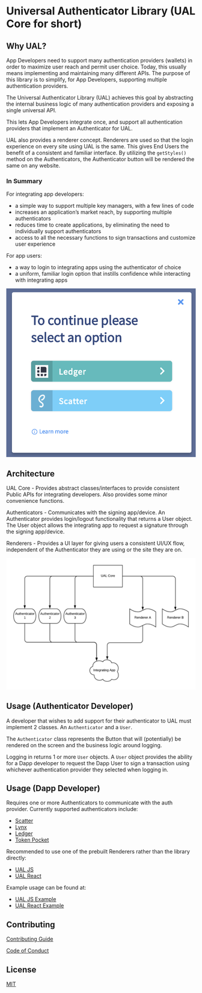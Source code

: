# Universal Authenticator Library (UAL Core for short)

## Why UAL?
App Developers need to support many authentication providers (wallets) in order to maximize user reach and permit user choice. Today, this usually means implementing and maintaining many different APIs. The purpose of this library is to simplify, for App Developers, supporting multiple authentication providers.

The Universal Authenticator Library (UAL) achieves this goal by abstracting the internal business logic of many authentication providers and exposing a single universal API.

This lets App Developers integrate once, and support all authentication providers that implement an Authenticator for UAL.

UAL also provides a renderer concept. Renderers are used so that the login experience on every site using UAL is the same. This gives End Users the benefit of a consistent and familiar interface. By utilizing the `getStyles()` method on the Authenticators, the Authenticator button will be rendered the same on any website.

### In Summary

For integrating app developers:
* a simple way to support multiple key managers, with a few lines of code
* increases an application’s market reach, by supporting multiple authenticators
* reduces time to create applications, by eliminating the need to individually support authenticators
* access to all the necessary functions to sign transactions and customize user experience

For app users:
* a way to login to integrating apps using the authenticator of choice
* a uniform, familiar login option that instills confidence while interacting with integrating apps


![UAL Image](.images/ual-login.png)

## Architecture
UAL Core - Provides abstract classes/interfaces to provide consistent Public APIs for integrating developers. Also provides some minor convenience functions.

Authenticators - Communicates with the signing app/device. An Authenticator provides login/logout functionality that returns a User object. The User object allows the integrating app to request a signature through the signing app/device.

Renderers - Provides a UI layer for giving users a consistent UI/UX flow, independent of the Authenticator they are using or the site they are on.

![UAL architecture](.images/ual-flow.png)

## Usage (Authenticator Developer)

A developer that wishes to add support for their authenticator to UAL must implement 2 classes. An `Authenticator` and a `User`.

The `Authenticator` class represents the Button that will (potentially) be rendered on the screen and the business logic around logging.

Logging in returns 1 or more `User` objects. A `User` object provides the ability for a Dapp developer to request the Dapp User to sign a transaction using whichever authentication provider they selected when logging in.

## Usage (Dapp Developer)

Requires one or more Authenticators to communicate with the auth provider. Currently supported authenticators include:
 - [Scatter](https://github.com/EOSIO/ual-scatter)
 - [Lynx](https://github.com/EOSIO/ual-lynx)
 - [Ledger](https://github.com/EOSIO/ual-ledger)
 - [Token Pocket](https://github.com/EOSIO/ual-token-pocket)

Recommended to use one of the prebuilt Renderers rather than the library directly:
 - [UAL JS](https://github.com/EOSIO/universal-authenticator-library-plain-js-renderer)
 - [UAL React](https://github.com/EOSIO/universal-authenticator-library-react-js-renderer)

Example usage can be found at:
 - [UAL JS Example](https://github.com/EOSIO/universal-authenticator-library-plain-js-renderer/tree/develop/examples)
 - [UAL React Example](https://github.com/EOSIO/universal-authenticator-library-react-js-renderer/tree/develop/examples)

## Contributing

[Contributing Guide](https://github.com/EOSIO/universal-authenticator-library/blob/develop/CONTRIBUTING.md)

[Code of Conduct](https://github.com/EOSIO/universal-authenticator-library/blob/develop/CONTRIBUTING.md#conduct)

## License

[MIT](https://github.com/EOSIO/universal-authenticator-library/blob/develop/LICENSE)

